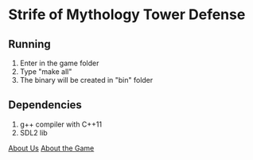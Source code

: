 # Strife of Mythology Tower Defense

## Running
1. Enter in the game folder
2. Type "make all"
3. The binary will be created in "bin" folder

## Dependencies
1. g++ compiler with C++11
2. SDL2 lib

[About Us](https://github.com/StrifeOfMythologyTD/SoMTD/wiki/Documento-de-Apresenta%C3%A7%C3%A3o-da-Equipe)
[About the
Game](https://github.com/StrifeOfMythologyTD/SoMTD/wiki/Conceito-do-Jogo)
